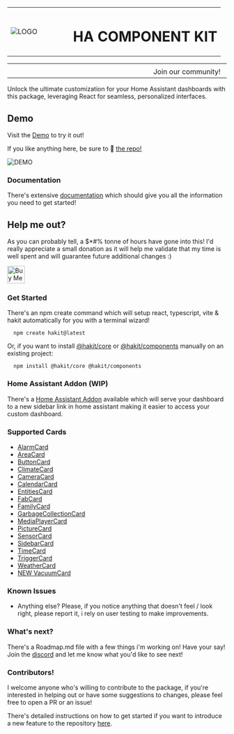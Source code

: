 <table>
  <tr>
    <td width="127"><img src="https://cdn.discordapp.com/icons/1231534799248691252/4b6124f952f099f855b5186d8a68f33e.webp?size=100" alt="LOGO" ></td>
    <td><h1>HA COMPONENT KIT</h1></td>
  </tr>
</table>
<table>
  <tr>
    <td width="200">
        <a aria-label="@HAKIT/CORE" href="https://www.npmjs.com/package/@hakit/core" width="250">
    <img alt="" src="https://img.shields.io/npm/v/@hakit/core.svg?style=for-the-badge&labelColor=000000&label=@hakit/CORE" align="center">
  </a>
    </td>
    <td width="250"><a aria-label="@HAKIT/COMPONENTS" href="https://www.npmjs.com/package/@hakit/components">
    <img alt="" src="https://img.shields.io/npm/v/@hakit/components.svg?style=for-the-badge&labelColor=000000&label=@HAKIT/COMPONENTS" align="center">
  </a></td>
    <td width="210"><a aria-label="Join the community on Discord" href="https://discord.com/invite/cGgbmppKJZ">
    <img alt="" src="https://img.shields.io/badge/Join%20the%20Discord-blueviolet.svg?style=for-the-badge&logo=Discord&labelColor=000000&logoWidth=20" align="center">
  </a></td>
  </tr>
<tr>
    <td align="center">
        <a aria-label="@HAKIT/CORE" href="https://www.npmjs.com/package/@hakit/core" width="250">
    <img alt="" src="https://img.shields.io/npm/dt/%40hakit%2Fcore.svg?style=flat&colorA=000000&colorB=000000&label=Downloads" align="top">
  </a>
    </td>
  <td align="center">
    <a aria-label="@HAKIT/COMPONENTS" href="https://www.npmjs.com/package/@hakit/components">
    <img src="https://img.shields.io/npm/dt/%40hakit%2Fcomponents.svg?style=flat&colorA=000000&colorB=000000&label=Downloads" alt="" align="top">
  </a>
  </td>
  <td align="center">Join our community!</td>
  </tr>
</table>

Unlock the ultimate customization for your Home Assistant dashboards with this package, leveraging React for seamless, personalized interfaces.


## Demo

Visit the [Demo](https://shannonhochkins.github.io/ha-component-kit/iframe.html?args=&id=introduction-demo--default&viewMode=story#) to try it out!

If you like anything here, be sure to 🌟 [the repo!](https://github.com/shannonhochkins/ha-component-kit)

![DEMO](https://github.com/shannonhochkins/ha-component-kit/blob/master/stories/hakit-demo.gif?raw=true)

### Documentation

There's extensive [documentation](https://shannonhochkins.github.io/ha-component-kit) which should give you all the information you need to get started!

## Help me out?

As you can probably tell, a $*#% tonne of hours have gone into this! I'd really appreciate a small donation as it will help me validate that my time is well spent and will guarantee future additional changes :)

<a href="https://www.buymeacoffee.com/jinglezzz" target="_blank"><img src="https://cdn.buymeacoffee.com/buttons/v2/default-red.png" alt="Buy Me A Coffee" style="height: 40px !important;width: auto !important;" ></a>

### Get Started
There's an npm create command which will setup react, typescript, vite & hakit automatically for you with a terminal wizard!

```
  npm create hakit@latest
```

Or, if you want to install [@hakit/core](https://www.npmjs.com/package/@hakit/core) or [@hakit/components](https://www.npmjs.com/package/@hakit/components) manually on an existing project:
```
  npm install @hakit/core @hakit/components
```

### Home Assistant Addon (WIP)
There's a [Home Assistant Addon](ADDON.md) available which will serve your dashboard to a new sidebar link in home assistant making it easier to access your custom dashboard.


### Supported Cards
- [AlarmCard](https://shannonhochkins.github.io/ha-component-kit/?path=/docs/components-cards-alarmcard--docs)
- [AreaCard](https://shannonhochkins.github.io/ha-component-kit/?path=/docs/components-cards-areacard--docs)
- [ButtonCard](https://shannonhochkins.github.io/ha-component-kit/?path=/docs/components-cards-buttoncard--docs)
- [ClimateCard](https://shannonhochkins.github.io/ha-component-kit/?path=/docs/components-cards-climatecard--docs)
- [CameraCard](https://shannonhochkins.github.io/ha-component-kit/?path=/docs/components-cards-cameracard--docs)
- [CalendarCard](https://shannonhochkins.github.io/ha-component-kit/?path=/docs/components-cards-calendarcard--docs)
- [EntitiesCard](https://shannonhochkins.github.io/ha-component-kit/?path=/docs/components-cards-entitiescard--docs)
- [FabCard](https://shannonhochkins.github.io/ha-component-kit/?path=/docs/components-cards-fabcard--docs)
- [FamilyCard](https://shannonhochkins.github.io/ha-component-kit/?path=/docs/components-cards-familycard--docs)
- [GarbageCollectionCard](https://shannonhochkins.github.io/ha-component-kit/?path=/docs/components-cards-garbagecollectioncard--docs)
- [MediaPlayerCard](https://shannonhochkins.github.io/ha-component-kit/?path=/docs/components-cards-mediaplayercard--docs)
- [PictureCard](https://shannonhochkins.github.io/ha-component-kit/?path=/docs/components-cards-picturecard--docs)
- [SensorCard](https://shannonhochkins.github.io/ha-component-kit/?path=/docs/components-cards-sensorcard--docs)
- [SidebarCard](https://shannonhochkins.github.io/ha-component-kit/?path=/docs/components-cards-sidebarcard--docs)
- [TimeCard](https://shannonhochkins.github.io/ha-component-kit/?path=/docs/components-cards-timecard--docs)
- [TriggerCard](https://shannonhochkins.github.io/ha-component-kit/?path=/docs/components-cards-triggercard--docs)
- [WeatherCard](https://shannonhochkins.github.io/ha-component-kit/?path=/docs/components-cards-weathercard--docs)
- [NEW VacuumCard](https://shannonhochkins.github.io/ha-component-kit/?path=/docs/components-cards-vacuumcard--docs)

### Known Issues
- Anything else? Please, if you notice anything that doesn't feel / look right, please report it, i rely on user testing to make improvements.

### What's next?

There's a Roadmap.md file with a few things i'm working on!
Have your say! Join the [discord](https://discord.com/invite/cGgbmppKJZ) and let me know what you'd like to see next!

### Contributors!

I welcome anyone who's willing to contribute to the package, if you're interested in helping out or have some suggestions to changes, please feel free to open a PR or an issue!

There's detailed instructions on how to get started if you want to introduce a new feature to the repository [here](CONTRIBUTING.md).


